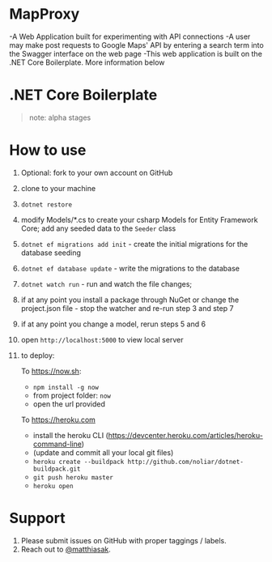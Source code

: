 # MapProxy
-A Web Application built for experimenting with API connections
-A user may make post requests to Google Maps' API by entering a search term into the Swagger interface on the web page
-This web application is built on the .NET Core Boilerplate. More information below



# .NET Core Boilerplate

> note: alpha stages

# How to use

1. Optional: fork to your own account on GitHub
2. clone to your machine
3. `dotnet restore`
4. modify Models/*.cs to create your csharp Models for Entity Framework Core; add any seeded data to the `Seeder` class
5. `dotnet ef migrations add init` - create the initial migrations for the database seeding
6. `dotnet ef database update` - write the migrations to the database
7. `dotnet watch run` - run and watch the file changes;
8. if at any point you install a package through NuGet or change the project.json file - stop the watcher and re-run step 3 and step 7
9. if at any point you change a model, rerun steps 5 and 6
10. open `http://localhost:5000` to view local server
11. to deploy:

    To https://now.sh:
    - `npm install -g now`
    - from project folder: `now`
    - open the url provided

    To https://heroku.com
    - install the heroku CLI (https://devcenter.heroku.com/articles/heroku-command-line)
    - (update and commit all your local git files)
    - `heroku create --buildpack http://github.com/noliar/dotnet-buildpack.git`
    - `git push heroku master`
    - `heroku open`

# Support

1. Please submit issues on GitHub with proper taggings / labels.
2. Reach out to [@matthiasak](https://twitter.com/matthiasak).
